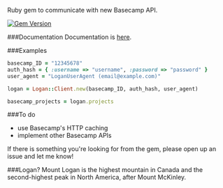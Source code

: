 Ruby gem to communicate with new Basecamp API.

[![Gem Version](https://badge.fury.io/rb/logan.png)](http://badge.fury.io/rb/logan)

###Documentation
Documentation is [here](http://rubydoc.info/github/birarda/logan/).

###Examples
```ruby
basecamp_ID = "12345678"
auth_hash = { :username => "username", :password => "password" }
user_agent = "LoganUserAgent (email@example.com)"

logan = Logan::Client.new(basecamp_ID, auth_hash, user_agent)

basecamp_projects = logan.projects
````

###To do
* use Basecamp's HTTP caching
* implement other Basecamp APIs

If there is something you're looking for from the gem, please open up an issue and let me know!

###Logan?
Mount Logan is the highest mountain in Canada and the second-highest peak in North America, after Mount McKinley.